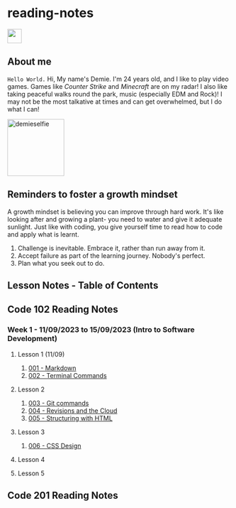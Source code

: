# reading-notes

<a href="https://github.com/RogueStar112"><img src="https://github.githubassets.com/images/modules/logos_page/GitHub-Mark.png" width="32" height="32"></a>

## About me

`Hello World.`
Hi, My name's Demie. I'm 24 years old, and I like to play video games. Games like *Counter Strike* and *Minecraft* are on my radar!
I also like taking peaceful walks round the park, music (especially EDM and Rock)! I may not be the most talkative at times and can
get overwhelmed, but I do what I can!

<img src="https://i.ibb.co/stWp728/demieselfie.png" alt="demieselfie" border="0" width="128" height="128">

## Reminders to foster a growth mindset

A growth mindset is believing you can improve through hard work. It's like looking after and growing a plant- you need to water and give it adequate sunlight.
Just like with coding, you give yourself time to read how to code and apply what is learnt.

1. Challenge is inevitable. Embrace it, rather than run away from it.
2. Accept failure as part of the learning journey. Nobody's perfect.
3. Plan what you seek out to do.

## Lesson Notes - Table of Contents

## Code 102 Reading Notes
### Week 1 - 11/09/2023 to 15/09/2023 (Intro to Software Development)

1. Lesson 1 (11/09)
   1. [001 - Markdown](course_102/001_markdown.md)
   2. [002 - Terminal Commands](course_102/002_terminal_commands.md)

2. Lesson 2
   1. [003 - Git commands](course_102/003_git_commands.md)
   2. [004 - Revisions and the Cloud](course_102/004_revisions_and_the_cloud.md)
   3. [005 - Structuring with HTML](course_102/005_html_structure.md)

3. Lesson 3
   1. [006 - CSS Design](course_102/006_css_tutorial.md)

4. Lesson 4 
5. Lesson 5

## Code 201 Reading Notes




